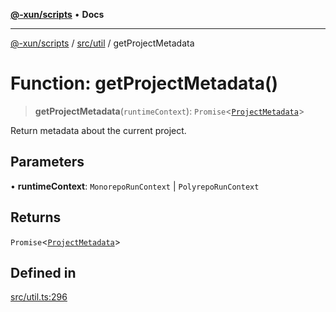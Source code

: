 [**@-xun/scripts**](../../../README.md) • **Docs**

***

[@-xun/scripts](../../../README.md) / [src/util](../README.md) / getProjectMetadata

# Function: getProjectMetadata()

> **getProjectMetadata**(`runtimeContext`): `Promise`\<[`ProjectMetadata`](../type-aliases/ProjectMetadata.md)\>

Return metadata about the current project.

## Parameters

• **runtimeContext**: `MonorepoRunContext` \| `PolyrepoRunContext`

## Returns

`Promise`\<[`ProjectMetadata`](../type-aliases/ProjectMetadata.md)\>

## Defined in

[src/util.ts:296](https://github.com/Xunnamius/xscripts/blob/fc291d92ca0fdd07ba7e5cb19471e1a974cabac7/src/util.ts#L296)
